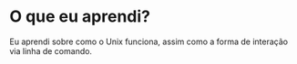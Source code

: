 # O que eu aprendi?

Eu aprendi sobre como o Unix funciona, assim como a forma de interação via linha de comando.
